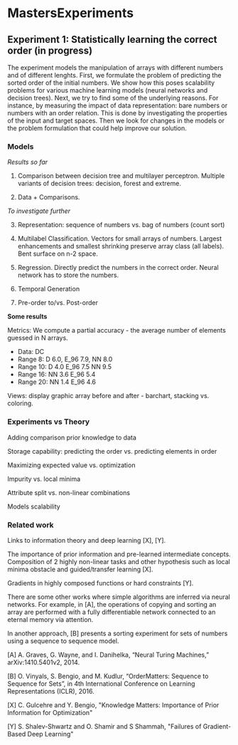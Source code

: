 # MastersExperiments

## Experiment 1: Statistically learning the correct order (in progress)

The experiment models the manipulation of arrays with different numbers and of different lenghts. First, we formulate the problem of predicting the sorted order of the initial numbers. We show how this poses scalability problems for various machine learning models (neural networks and decision trees). Next, we try to find some of the underlying reasons. For instance, by measuring the impact of data representation: bare numbers or numbers with an order relation. This is done by investigating the properties of the input and target spaces. Then we look for changes in the models or the problem formulation that could help improve our solution.

### Models

*Results so far*

1. Comparison between decision tree and multilayer perceptron. Multiple variants of decision trees: decision, forest and extreme.

2. Data + Comparisons.

*To investigate further*

3. Representation: sequence of numbers vs. bag of numbers (count sort)

4. Multilabel Classification.
Vectors for small arrays of numbers. 
Largest enhancements and smallest shrinking preserve array class (all labels).
Bent surface on n-2 space.

5. Regression.
Directly predict the numbers in the correct order.
Neural network has to store the numbers.

6. Temporal Generation

7. Pre-order to/vs. Post-order

**Some results**

Metrics: We compute a partial accuracy - the average number of elements guessed in N arrays.

- Data: DC
- Range 8: D 6.0, E_96 7.9, NN 8.0
- Range 10: D 4.0 E_96 7.5 NN 9.5
- Range 16: NN 3.6 E_96 5.4
- Range 20: NN 1.4 E_96 4.6

Views: display graphic array before and after - barchart, stacking vs. coloring.

### Experiments vs Theory

Adding comparison prior knowledge to data

Storage capability: predicting the order vs. predicting elements in order

Maximizing expected value vs. optimization

Impurity vs. local minima

Attribute split vs. non-linear combinations

Models scalability

### Related work

Links to information theory and deep learning [X], [Y].

The importance of prior information and pre-learned intermediate concepts. Composition of 2 highly non-linear tasks and other hypothesis such as local minima obstacle and guided/transfer learning [X].

Gradients in highly composed functions or hard constraints [Y].

There are some other works where simple algorithms are inferred via neural networks. For example, in [A], the operations of copying and sorting an array are performed with a fully differentiable network connected to an eternal memory via attention. 

In another approach, [B] presents a sorting experiment for sets of numbers using a sequence to sequence model.

[A] A. Graves, G. Wayne, and I. Danihelka, “Neural Turing Machines,” arXiv:1410.5401v2, 2014.

[B] O. Vinyals, S. Bengio, and M. Kudlur, “OrderMatters: Sequence to Sequence for Sets”, in 4th International Conference on Learning Representations (ICLR), 2016.

[X] C. Gulcehre and Y. Bengio, "Knowledge Matters: Importance of Prior Information for Optimization"

[Y] S. Shalev-Shwartz and O. Shamir and S Shammah, "Failures of Gradient-Based Deep Learning"